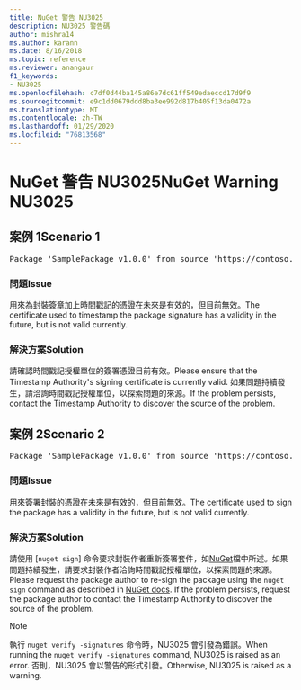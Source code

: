```yaml
---
title: NuGet 警告 NU3025
description: NU3025 警告碼
author: mishra14
ms.author: karann
ms.date: 8/16/2018
ms.topic: reference
ms.reviewer: anangaur
f1_keywords:
- NU3025
ms.openlocfilehash: c7df0d44ba145a86e7dc61ff549edaeccd17d9f9
ms.sourcegitcommit: e9c1dd0679ddd8ba3ee992d817b405f13da0472a
ms.translationtype: MT
ms.contentlocale: zh-TW
ms.lasthandoff: 01/29/2020
ms.locfileid: "76813568"
---
```

# <a name="nuget-warning-nu3025"></a><span data-ttu-id="a3a9c-103">NuGet 警告 NU3025</span><span class="sxs-lookup"><span data-stu-id="a3a9c-103">NuGet Warning NU3025</span></span>

## <a name="scenario-1"></a><span data-ttu-id="a3a9c-104">案例 1</span><span class="sxs-lookup"><span data-stu-id="a3a9c-104">Scenario 1</span></span>

<pre>Package 'SamplePackage v1.0.0' from source 'https://contoso.com/index.json': The timestamp signing certificate is not yet valid.</pre>

### <a name="issue"></a><span data-ttu-id="a3a9c-105">問題</span><span class="sxs-lookup"><span data-stu-id="a3a9c-105">Issue</span></span>

<span data-ttu-id="a3a9c-106">用來為封裝簽章加上時間戳記的憑證在未來是有效的，但目前無效。</span><span class="sxs-lookup"><span data-stu-id="a3a9c-106">The certificate used to timestamp the package signature has a validity in the future, but is not valid currently.</span></span>


### <a name="solution"></a><span data-ttu-id="a3a9c-107">解決方案</span><span class="sxs-lookup"><span data-stu-id="a3a9c-107">Solution</span></span>

<span data-ttu-id="a3a9c-108">請確認時間戳記授權單位的簽署憑證目前有效。</span><span class="sxs-lookup"><span data-stu-id="a3a9c-108">Please ensure that the Timestamp Authority's signing certificate is currently valid.</span></span> <span data-ttu-id="a3a9c-109">如果問題持續發生，請洽詢時間戳記授權單位，以探索問題的來源。</span><span class="sxs-lookup"><span data-stu-id="a3a9c-109">If the problem persists, contact the Timestamp Authority to discover the source of the problem.</span></span>



## <a name="scenario-2"></a><span data-ttu-id="a3a9c-110">案例 2</span><span class="sxs-lookup"><span data-stu-id="a3a9c-110">Scenario 2</span></span>

<pre>Package 'SamplePackage v1.0.0' from source 'https://contoso.com/index.json': The primary signature's timestamp signing certificate is not yet valid.</pre>

### <a name="issue"></a><span data-ttu-id="a3a9c-111">問題</span><span class="sxs-lookup"><span data-stu-id="a3a9c-111">Issue</span></span>

<span data-ttu-id="a3a9c-112">用來簽署封裝的憑證在未來是有效的，但目前無效。</span><span class="sxs-lookup"><span data-stu-id="a3a9c-112">The certificate used to sign the package has a validity in the future, but is not valid currently.</span></span>


### <a name="solution"></a><span data-ttu-id="a3a9c-113">解決方案</span><span class="sxs-lookup"><span data-stu-id="a3a9c-113">Solution</span></span>

<span data-ttu-id="a3a9c-114">請使用 [`nuget sign`] 命令要求封裝作者重新簽署套件，如[NuGet](../../create-packages/sign-a-package.md)檔中所述。如果問題持續發生，請要求封裝作者洽詢時間戳記授權單位，以探索問題的來源。</span><span class="sxs-lookup"><span data-stu-id="a3a9c-114">Please request the package author to re-sign the package using the `nuget sign` command as described in [NuGet docs](../../create-packages/sign-a-package.md). If the problem persists, request the package author to contact the Timestamp Authority to discover the source of the problem.</span></span>


> [!Note]
> <span data-ttu-id="a3a9c-115">執行 `nuget verify -signatures` 命令時，NU3025 會引發為錯誤。</span><span class="sxs-lookup"><span data-stu-id="a3a9c-115">When running the `nuget verify -signatures` command, NU3025 is raised as an error.</span></span> <span data-ttu-id="a3a9c-116">否則，NU3025 會以警告的形式引發。</span><span class="sxs-lookup"><span data-stu-id="a3a9c-116">Otherwise, NU3025 is raised as a warning.</span></span>

